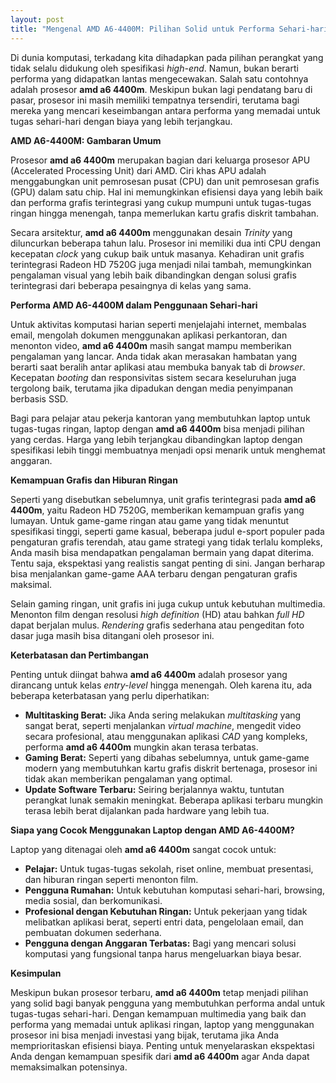 ```yaml
---
layout: post
title: "Mengenal AMD A6-4400M: Pilihan Solid untuk Performa Sehari-hari"
---
```


Di dunia komputasi, terkadang kita dihadapkan pada pilihan perangkat yang tidak selalu didukung oleh spesifikasi *high-end*. Namun, bukan berarti performa yang didapatkan lantas mengecewakan. Salah satu contohnya adalah prosesor **amd a6 4400m**. Meskipun bukan lagi pendatang baru di pasar, prosesor ini masih memiliki tempatnya tersendiri, terutama bagi mereka yang mencari keseimbangan antara performa yang memadai untuk tugas sehari-hari dengan biaya yang lebih terjangkau.

**AMD A6-4400M: Gambaran Umum**

Prosesor **amd a6 4400m** merupakan bagian dari keluarga prosesor APU (Accelerated Processing Unit) dari AMD. Ciri khas APU adalah menggabungkan unit pemrosesan pusat (CPU) dan unit pemrosesan grafis (GPU) dalam satu chip. Hal ini memungkinkan efisiensi daya yang lebih baik dan performa grafis terintegrasi yang cukup mumpuni untuk tugas-tugas ringan hingga menengah, tanpa memerlukan kartu grafis diskrit tambahan.

Secara arsitektur, **amd a6 4400m** menggunakan desain *Trinity* yang diluncurkan beberapa tahun lalu. Prosesor ini memiliki dua inti CPU dengan kecepatan *clock* yang cukup baik untuk masanya. Kehadiran unit grafis terintegrasi Radeon HD 7520G juga menjadi nilai tambah, memungkinkan pengalaman visual yang lebih baik dibandingkan dengan solusi grafis terintegrasi dari beberapa pesaingnya di kelas yang sama.

**Performa AMD A6-4400M dalam Penggunaan Sehari-hari**

Untuk aktivitas komputasi harian seperti menjelajahi internet, membalas email, mengolah dokumen menggunakan aplikasi perkantoran, dan menonton video, **amd a6 4400m** masih sangat mampu memberikan pengalaman yang lancar. Anda tidak akan merasakan hambatan yang berarti saat beralih antar aplikasi atau membuka banyak tab di *browser*. Kecepatan *booting* dan responsivitas sistem secara keseluruhan juga tergolong baik, terutama jika dipadukan dengan media penyimpanan berbasis SSD.

Bagi para pelajar atau pekerja kantoran yang membutuhkan laptop untuk tugas-tugas ringan, laptop dengan **amd a6 4400m** bisa menjadi pilihan yang cerdas. Harga yang lebih terjangkau dibandingkan laptop dengan spesifikasi lebih tinggi membuatnya menjadi opsi menarik untuk menghemat anggaran.

**Kemampuan Grafis dan Hiburan Ringan**

Seperti yang disebutkan sebelumnya, unit grafis terintegrasi pada **amd a6 4400m**, yaitu Radeon HD 7520G, memberikan kemampuan grafis yang lumayan. Untuk game-game ringan atau game yang tidak menuntut spesifikasi tinggi, seperti game kasual, beberapa judul e-sport populer pada pengaturan grafis terendah, atau game strategi yang tidak terlalu kompleks, Anda masih bisa mendapatkan pengalaman bermain yang dapat diterima. Tentu saja, ekspektasi yang realistis sangat penting di sini. Jangan berharap bisa menjalankan game-game AAA terbaru dengan pengaturan grafis maksimal.

Selain gaming ringan, unit grafis ini juga cukup untuk kebutuhan multimedia. Menonton film dengan resolusi *high definition* (HD) atau bahkan *full HD* dapat berjalan mulus. *Rendering* grafis sederhana atau pengeditan foto dasar juga masih bisa ditangani oleh prosesor ini.

**Keterbatasan dan Pertimbangan**

Penting untuk diingat bahwa **amd a6 4400m** adalah prosesor yang dirancang untuk kelas *entry-level* hingga menengah. Oleh karena itu, ada beberapa keterbatasan yang perlu diperhatikan:

*   **Multitasking Berat:** Jika Anda sering melakukan *multitasking* yang sangat berat, seperti menjalankan *virtual machine*, mengedit video secara profesional, atau menggunakan aplikasi *CAD* yang kompleks, performa **amd a6 4400m** mungkin akan terasa terbatas.
*   **Gaming Berat:** Seperti yang dibahas sebelumnya, untuk game-game modern yang membutuhkan kartu grafis diskrit bertenaga, prosesor ini tidak akan memberikan pengalaman yang optimal.
*   **Update Software Terbaru:** Seiring berjalannya waktu, tuntutan perangkat lunak semakin meningkat. Beberapa aplikasi terbaru mungkin terasa lebih berat dijalankan pada hardware yang lebih tua.

**Siapa yang Cocok Menggunakan Laptop dengan AMD A6-4400M?**

Laptop yang ditenagai oleh **amd a6 4400m** sangat cocok untuk:

*   **Pelajar:** Untuk tugas-tugas sekolah, riset online, membuat presentasi, dan hiburan ringan seperti menonton film.
*   **Pengguna Rumahan:** Untuk kebutuhan komputasi sehari-hari, browsing, media sosial, dan berkomunikasi.
*   **Profesional dengan Kebutuhan Ringan:** Untuk pekerjaan yang tidak melibatkan aplikasi berat, seperti entri data, pengelolaan email, dan pembuatan dokumen sederhana.
*   **Pengguna dengan Anggaran Terbatas:** Bagi yang mencari solusi komputasi yang fungsional tanpa harus mengeluarkan biaya besar.

**Kesimpulan**

Meskipun bukan prosesor terbaru, **amd a6 4400m** tetap menjadi pilihan yang solid bagi banyak pengguna yang membutuhkan performa andal untuk tugas-tugas sehari-hari. Dengan kemampuan multimedia yang baik dan performa yang memadai untuk aplikasi ringan, laptop yang menggunakan prosesor ini bisa menjadi investasi yang bijak, terutama jika Anda memprioritaskan efisiensi biaya. Penting untuk menyelaraskan ekspektasi Anda dengan kemampuan spesifik dari **amd a6 4400m** agar Anda dapat memaksimalkan potensinya.
